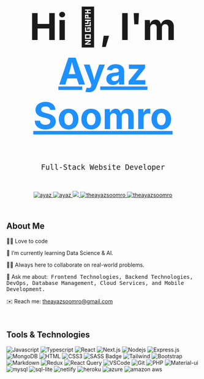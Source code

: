 <div align="center" style="font-size: 3rem; font-weight: bold;">
  <h1>Hi 👋, I'm <a href="http://www.ayazsoomro.me" target="_blank" style="color: dodgerblue;">Ayaz Soomro</a></h1>
</div>

<h3 align="center" style="font-size: 1.2rem; font-weight: 500; font-family: monospace;">
  Full-Stack Website Developer
</h3>


<br>
<p align="center">
 <a href="http://ayazsoomro.me" target="_blank">
  <img src="https://img.shields.io/badge/Website-DC143C?style=for-the-badge&logo=medium&logoColor=white" alt="ayaz" />
 </a>
 <a href="https://linkedin.com/in/theayazsoomro" target="_blank">
  <img src="https://img.shields.io/badge/LinkedIn-0077B5?style=for-the-badge&logo=linkedin&logoColor=white" alt="ayaz"/>
 </a>
 <a href="https://twitter.com/theayazsoomro" target="_blank">
  <img src="https://img.shields.io/badge/Twitter-1DA1F2?style=for-the-badge&logo=twitter&logoColor=white" />
 </a>
 <a href="https://instagram.com/theayazsoomro" target="_blank">
  <img src="https://img.shields.io/badge/Instagram-fe4164?style=for-the-badge&logo=instagram&logoColor=white" alt="theayazsoomro" />
 </a> 
 <a href="https://facebook.com/theayazsoomro" target="_blank">
  <img src="https://img.shields.io/badge/Facebook-20BEFF?&style=for-the-badge&logo=facebook&logoColor=white" alt="theayazsoomro"  />
  </a> 
</p>

<br />



## About Me

🧑‍💻 Love to code

🌱 I’m currently learning Data Science & AI.

🙋‍♂️ Always here to collaborate on real-world problems.

💬 Ask me about:<span style="font-family: monospace; font-weight: 510;"> Frontend Technologies, Backend Technologies, DevOps, Database Management, Cloud Services, and Mobile Development.</span>

✉️ Reach me: [theayazsoomro@gmail.com](mailto:theayazsoomro@gmail.com)

<br />



## Tools & Technologies

![Javascript](https://img.shields.io/badge/Javascript-F0DB4F?style=for-the-badge&labelColor=black&logo=javascript&logoColor=F0DB4F)
![Typescript](https://img.shields.io/badge/Typescript-007acc?style=for-the-badge&labelColor=black&logo=typescript&logoColor=007acc)
![React](https://img.shields.io/badge/-React-61DBFB?style=for-the-badge&labelColor=black&logo=react&logoColor=61DBFB)
![Next.js](https://img.shields.io/badge/next.js-000000?style=for-the-badge&logo=nextdotjs&logoColor=white)
![Nodejs](https://img.shields.io/badge/Nodejs-3C873A?style=for-the-badge&labelColor=black&logo=node.js&logoColor=3C873A)
![Express.js](https://img.shields.io/badge/Express.js-000000?style=for-the-badge&logo=express&logoColor=white)
![MongoDB](https://img.shields.io/badge/MongoDB-4EA94B?style=for-the-badge&logo=mongodb&logoColor=white)
![HTML](https://img.shields.io/badge/HTML5-E34F26?style=for-the-badge&logo=html5&logoColor=white)
![CSS3](https://img.shields.io/badge/CSS3-1572B6?style=for-the-badge&logo=css3&logoColor=white)
![SASS Badge](https://img.shields.io/badge/Sass-CC6699?style=for-the-badge&logo=sass&logoColor=white)
![Tailwind](https://img.shields.io/badge/Tailwind_CSS-092749?style=for-the-badge&logo=tailwindcss&logoColor=06B6D4&labelColor=000000)
![Bootstrap](https://img.shields.io/badge/Bootstrap-563D7C?style=for-the-badge&logo=bootstrap&logoColor=white)
![Markdown](https://img.shields.io/badge/Markdown-000000?style=for-the-badge&logo=markdown&logoColor=white)
![Redux](https://img.shields.io/badge/Redux-593D88?style=for-the-badge&logo=redux&logoColor=white)
![React Query](https://img.shields.io/badge/-React_Query-FF4154?style=for-the-badge&logo=react%20query&logoColor=white)
![VSCode](https://img.shields.io/badge/Visual_Studio-0078d7?style=for-the-badge&logo=visual%20studio&logoColor=white)
![Git](https://img.shields.io/badge/Git-F05032?style=for-the-badge&logo=git&logoColor=white)
![PHP](https://img.shields.io/badge/PHP-777BB4?style=for-the-badge&logo=php&logoColor=white)
![Material-ui](https://img.shields.io/badge/Material--UI-0081CB?style=for-the-badge&logo=material-ui&logoColor=white)
![mysql](https://img.shields.io/badge/MySQL-00000F?style=for-the-badge&logo=mysql&logoColor=white)
![sql-lite](https://img.shields.io/badge/SQLite-07405E?style=for-the-badge&logo=sqlite&logoColor=white)
![netlify](https://img.shields.io/badge/Netlify-00C7B7?style=for-the-badge&logo=netlify&logoColor=white)
![heroku](https://img.shields.io/badge/Heroku-430098?style=for-the-badge&logo=heroku&logoColor=white)
![azure](https://img.shields.io/badge/Microsoft_Azure-0089D6?style=for-the-badge&logo=microsoft-azure&logoColor=white)
![amazon aws](https://img.shields.io/badge/Amazon_AWS-232F3E?style=for-the-badge&logo=amazon-aws&logoColor=white)
